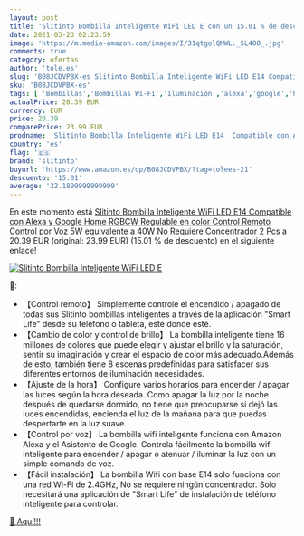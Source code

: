 ```yaml
---
layout: post
title: 'Slitinto Bombilla Inteligente WiFi LED E con un 15.01 % de descuento'
date: 2021-03-23 02:23:59
image: 'https://m.media-amazon.com/images/I/31qtgolQMWL._SL400_.jpg'
comments: true
category: ofertas
author: 'tole.es'
slug: 'B08JCDVPBX-es Slitinto Bombilla Inteligente WiFi LED E14 Compatible con...'
sku: 'B08JCDVPBX-es'
tags: [ 'Bombillas','Bombillas Wi-Fi','Iluminación','alexa','google','home','slitinto', ]
actualPrice: 20.39 EUR
currency: EUR
price: 20.39
comparePrice: 23.99 EUR
prodname: 'Slitinto Bombilla Inteligente WiFi LED E14  Compatible con Alexa y Google Home  RGBCW Regulable en color  Control Remoto  Control por Voz  5W equivalente a 40W  No Requiere Concentrador  2 Pcs'
country: 'es'
flag: '🇪🇸'
brand: 'slitinto'
buyurl: 'https://www.amazon.es/dp/B08JCDVPBX/?tag=tolees-21'
descuento: '15.01'
average: '22.1899999999999'
---
```


En este momento está [Slitinto Bombilla Inteligente WiFi LED E14  Compatible con Alexa y Google Home  RGBCW Regulable en color  Control Remoto  Control por Voz  5W equivalente a 40W  No Requiere Concentrador  2 Pcs](https://www.amazon.es/dp/B08JCDVPBX/?tag=tolees-21) a 20.39 EUR (original: 23.99 EUR) (15.01 %  de descuento) en el siguiente enlace!

[![Slitinto Bombilla Inteligente WiFi LED E](https://m.media-amazon.com/images/I/31qtgolQMWL._SL400_.jpg)](https://www.amazon.es/dp/B08JCDVPBX/?tag=tolees-21)

🔎:

- 【Control remoto】 Simplemente controle el encendido / apagado de todas sus Slitinto bombillas inteligentes a través de la aplicación "Smart Life" desde su teléfono o tableta, esté donde esté.
- 【Cambio de color y control de brillo】 La bombilla inteligente tiene 16 millones de colores que puede elegir y ajustar el brillo y la saturación, sentir su imaginación y crear el espacio de color más adecuado.Además de esto, también tiene 8 escenas predefinidas para satisfacer sus diferentes entornos de iluminación necesidades.
- 【Ajuste de la hora】 Configure varios horarios para encender / apagar las luces según la hora deseada. Como apagar la luz por la noche después de quedarse dormido, no tiene que preocuparse si dejó las luces encendidas, encienda el luz de la mañana para que puedas despertarte en la luz suave.
- 【Control por voz】 La bombilla wifi inteligente funciona con Amazon Alexa y el Asistente de Google. Controla fácilmente la bombilla wifi inteligente para encender / apagar o atenuar / iluminar la luz con un simple comando de voz.
- 【Fácil instalación】 La bombilla Wifi con base E14 solo funciona con una red Wi-Fi de 2.4GHz, No se requiere ningún concentrador. Solo necesitará una aplicación de "Smart Life" de instalación de teléfono inteligente para controlar.

[🛒 Aquí!!!](https://www.amazon.es/dp/B08JCDVPBX/?tag=tolees-21)
